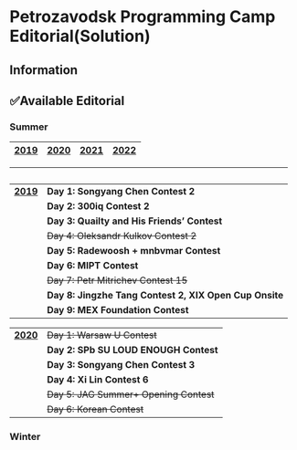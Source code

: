 # Petrozavodsk Programming Camp Editorial(Solution)


## Information


## ✅Available Editorial
### Summer
| [2019](../../tree/main/Summer%202019) | [2020](../../tree/main/Summer%202020) | [2021](../../tree/main/Summer%202021) | [2022](../../tree/main/Summer%202022) |
|-|-|-|-|

|&nbsp;|&nbsp;|
|:-|:-|
| [**2019**](../../tree/main/Summer%202019) | **Day 1: Songyang Chen Contest 2** |
| | **Day 2: 300iq Contest 2** |
| | **Day 3: Quailty and His Friends’ Contest** |
| | ~~Day 4: Oleksandr Kulkov Contest 2~~ |
| | **Day 5: Radewoosh + mnbvmar Contest** |
| | **Day 6: MIPT Contest** |
| | ~~Day 7: Petr Mitrichev Contest 15~~ |
| | **Day 8: Jingzhe Tang Contest 2, XIX Open Cup Onsite** |
| | **Day 9: MEX Foundation Contest** |

|||
|:-|:-|
| [**2020**](../../tree/main/Summer%202020) | ~~Day 1: Warsaw U Contest~~ |
| | **Day 2: SPb SU LOUD ENOUGH Contest** |
| | **Day 3: Songyang Chen Contest 3** |
| | **Day 4: Xi Lin Contest 6** |
| | ~~Day 5: JAG Summer+ Opening Contest~~ |
| | ~~Day 6: Korean Contest~~ |
### Winter

